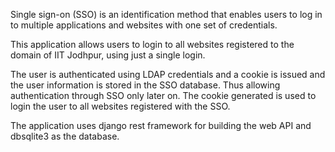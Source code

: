 Single sign-on (SSO) is an identification method that enables users to log in to multiple applications and websites with one set of credentials.

This application allows users to login to all websites registered to the domain of IIT Jodhpur, using just a single login.

The user is authenticated using LDAP credentials and a cookie is issued and the user information is stored in the SSO database.
Thus allowing authentication through SSO only later on. The cookie generated is used to login the user to all websites registered with the SSO.

The application uses django rest framework for building the web API and dbsqlite3 as the database.

